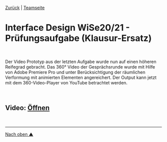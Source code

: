 [Zurück](https://github.com/milena-sagert/IFD-WiSe20-21) | [Teamseite](https://webuser.hs-furtwangen.de/~rag/lehre/WiSe20-21/IFD/Kursinhalt/Team/)
# Interface Design WiSe20/21 - Prüfungsaufgabe (Klausur-Ersatz)

&nbsp;

Der Video Prototyp aus der letzten Aufgabe wurde nun auf einen höheren Reifegrad gebracht. Das 360° Video der Gesprächsrunde wurde mit Hilfe von Adobe Premiere Pro
und unter Berücksichtigung der räumlichen Verformung mit animierten Elementen angereichert.
Der Output kann jetzt mit dem 360-Video-Player von YouTube betrachtet werden.

&nbsp;


## Video: [Öffnen](https://youtu.be/d1KyXhO6h9Q) 


&nbsp;

---
[Nach oben &#x25B2;](#top)